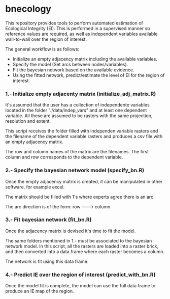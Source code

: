 # bnecology

This repository provides tools to perform automated estimation of Ecological Integrity (EI). This is performed in a supervised manner so reference values are required, as well as independent variables available wall-to-wall over the region of interest.

The general workflow is as follows:

* Initialize an empty adjacency matrix including the available variables.
* Specify the model (Set arcs between nodes/variables).
* Fit the bayesian network based on the available evidence.
* Using the fitted network, predict/estimate the level of EI for the region of interest.

### 1.- Initialize empty adjacenty matrix (initialize_adj_matrix.R)

It's assumed that the user has a collection of independente variables located in the folder "./data/indep_vars" and at least one dependent variable. All these are assumed to be rasters with the same projection, resolution and extent.

This script receives the folder filled with independen variable rasters and the filename of the dependent variable rasters and produces a csv file with an empty adjacency matrix.

The row and column names of the matrix are the filenames. The first column and row corresponds to the dependent variable.

### 2.- Specify the bayesian network model (specify_bn.R)

Once the empty adjacency matrix is created, it can be manipulated in other software, for example excel.

The matrix should be filled with 1's where experts agree there is an arc.

The arc direction is of the form: row ---> column. 

### 3.- Fit bayesian network (fit_bn.R)

Once the adjacency matrix is devised it's time to fit the model.

The same folders mentioned in 1.- must be associated to the bayesian network model. In this script, all the rasters are loaded into a raster brick, and then converted into a data frame where each raster becomes a column.

The network is fit using this data frame.

### 4.- Predict IE over the region of interest (predict_with_bn.R)

Once the model fit is complete, the model can use the full data frame to produce an IE map of the region.
